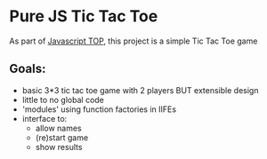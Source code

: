 # Pure JS Tic Tac Toe

As part of [Javascript TOP](https://www.theodinproject.com/lessons/node-path-javascript-tic-tac-toe), this project is a simple Tic Tac Toe game

## Goals:
- basic 3*3 tic tac toe game with 2 players BUT extensible design
- little to no global code
- 'modules' using function factories in IIFEs
- interface to:
	- allow names
	- (re)start game
	- show results

